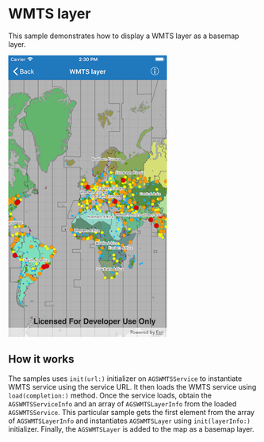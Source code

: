 # WMTS layer

This sample demonstrates how to display a WMTS layer as a basemap layer.

![](image1.png)

## How it works

The samples uses `init(url:)` initializer on `AGSWMTSService` to
instantiate WMTS service using the service URL. It then loads the WMTS
service using `load(completion:)` method. Once the service loads, obtain
the `AGSWMTSServiceInfo` and an array of `AGSWMTSLayerInfo` from the
loaded `AGSWMTSService`. This particular sample gets the first element
from the array of `AGSWMTSLayerInfo` and instantiates `AGSWMTSLayer`
using `init(layerInfo:)` initializer. Finally, the `AGSWMTSLayer` is
added to the map as a basemap layer.
